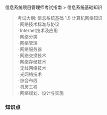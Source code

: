 信息系统项目管理师考试指南 > 信息系统基础知识

> 考试大纲: 信息系统基础
> 1.9 计算机网络知识  
> · 网络技术标准与协议  
> · Internet技术及应用  
> · 网络分类  
> · 网络管理  
> · 网络服务器  
> · 网络交换技术  
> · 网络存储技术  
> · 无线网络技术  
> · 光网络技术  
> · 综合布线  
> · 机房工程  
> · 网络规划、设计与实施  

### 知识点






